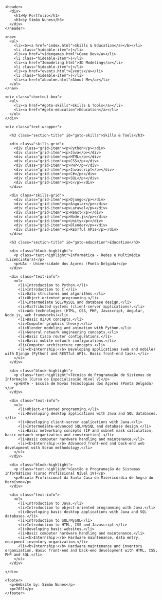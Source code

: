 <!DOCTYPE html>
<html lang="en" dir="ltr">
  <head>
    <meta charset="utf-8">
    <meta name="viewport" content="width=device-width, initial-scale=1.0">
    <link rel="stylesheet" type="text/css" href="css/master.css">
    <link rel="stylesheet" type="text/css" href="css/index.css">
    <title>My Portfolio - By Simão Nunes</title>
  </head>
  <body>

    <header>
      <div>
        <h1>My Portfolio</h1>
        <h3>by Simão Nunes</h3>
      </div>
    </header>

    <nav>
      <ul>
        <li><b><a href="index.html">Skills & Education</a></b></li>
        <li class="hideable-item">|</li>
        <li><a href="videogames.html">Game Dev</a></li>
        <li class="hideable-item">|</li>
        <li><a href="3dmodeling.html">3D Modeling</a></li>
        <li class="hideable-item">|</li>
        <li><a href="events.html">Events</a></li>
        <li class="hideable-item">|</li>
        <li><a href="aboutme.html">About Me</a></li>
      </ul>
    </nav>

    <div class="shortcut-box">
      <ul>
        <li><a href="#goto-skills">Skills & Tools</a></li>
        <li><a href="#goto-education">Education</a></li>
      </ul>
    </div>

    <div class="text-wrapper">

      <h3 class="section-title" id="goto-skills">Skills & Tools</h3>

      <div class="skills-grid">
        <div class="grid-item"><p>Python</p></div>
        <div class="grid-item"><p>Java</p></div>
        <div class="grid-item"><p>HTML</p></div>
        <div class="grid-item"><p>CSS</p></div>
        <div class="grid-item"><p>PHP</p></div>
        <div class="grid-item"><p>Javascript</p></div>
        <div class="grid-item"><p>C#</p></div>
        <div class="grid-item"><p>SQL</p></div>
        <div class="grid-item"><p>C</p></div>
      </div>

      <div class="skills-grid">
        <div class="grid-item"><p>Django</p></div>
        <div class="grid-item"><p>Angular</p></div>
        <div class="grid-item"><p>Laravel</p></div>
        <div class="grid-item"><p>React</p></div>
        <div class="grid-item"><p>Node.js</p></div>
        <div class="grid-item"><p>Unity</p></div>
        <div class="grid-item"><p>Blender</p></div>
        <div class="grid-item"><p>RESTful APIs</p></div>
      </div>

      <h3 class="section-title" id="goto-education">Education</h3>

      <div class="block-highlight">
        <p class="text-highlight">Informática - Redes e Multimédia (Licenciatura)</p>
        <p>UAc - Universidade dos Açores (Ponta Delgada)</p>
      </div>

      <div class="text-info">
        <ul>
          <li>Introduction to Python.</li>
          <li>Introduction to C.</li>
          <li>Data structures and algorithms.</li>
          <li>Object-oriented programming.</li>
          <li>Intermediate SQL/MySQL and database design.</li>
          <li>Distributed systems (client-server applications).</li>
          <li>Web technologies (HTML, CSS, PHP, Javascript, Angular, Node.js, web frameworks)</li>
          <li>Basic UI/UX concepts.</li>
          <li>Computer graphics theory.</li>
          <li>Blender modeling and animation with Python.</li>
          <li>General network engineering concepts.</li>
          <li>Basic Cisco router configurations.</li>
          <li>Basic mobile network configurations.</li>
          <li>Computer architecture concepts.</li>
          <li><b>Internship:</b> Developing applications (web and mobile) with Django (Python) and RESTful APIs. Basic front-end tasks.</li>
        </ul>
      </div>

      <div class="block-highlight">
        <p class="text-highlight">Técnico de Programação de Sistemas de Informação (Curso de Especialização Nível V)</p>
        <p>ENTA - Escola de Novas Tecnologias dos Açores (Ponta Delgada)</p>
      </div>

      <div class="text-info">
        <ul>
          <li>Object-oriented programming.</li>
          <li>Developing desktop applications with Java and SQL databases.</li>
          <li>Developing client-server applications with Java.</li>
          <li>Intermediate-advanced SQL/MySQL and database design.</li>
          <li>Basic networking concepts (IP and subnet mask calculation, basic network organization and construction).</li>
          <li>Basic computer hardware handling and maintenance.</li>
          <li><b>Internship:</b> Advanced front-end and back-end web development with Scrum methodology.</li>
        </ul>
      </div>

      <div class="block-highlight">
        <p class="text-highlight">Gestão e Programação de Sistemas Informáticos (Curso Profissional Nível IV)</p>
        <p>Escola Profissional da Santa Casa da Misericórdia de Angra do Heroísmo</p>
      </div>

      <div class="text-info">
        <ul>
          <li>Introduction to Java.</li>
          <li>Introduction to object-oriented programming with Java.</li>
          <li>Developing basic desktop applications with Java and SQL databases.</li>
          <li>Introduction to SQL/MySQL</li>
          <li>Introduction to HTML, CSS and Javascript.</li>
          <li>Developing basic websites.</li>
          <li>Basic computer hardware handling and maintenance.</li>
          <li><b>Internship:</b> Hardware maintenance, data entry, equipment inventory organization.</li>
          <li><b>Internship:</b> Hardware maintenance and inventory organization. Basic front-end and back-end development with HTML, CSS, PHP and SQL.</li>
        </ul>
      </div>

    </div>

    <footer>
      <p>Website by: Simão Nunes</p>
      <p>2021</p>
    </footer>

  </body>
</html>
